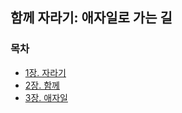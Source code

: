 ## 함께 자라기: 애자일로 가는 길
### 목차
* [1장. 자라기](https://github.com/dh3183/Booktionary/blob/main/함께%20자라기/contents/자라기.md)
* [2장. 함께](https://github.com/dh3183/Booktionary/blob/main/함께%20자라기/contents/함께.md)
* [3장. 애자일](https://github.com/dh3183/Booktionary/blob/main/함께%20자라기/contents/애자일.md)

